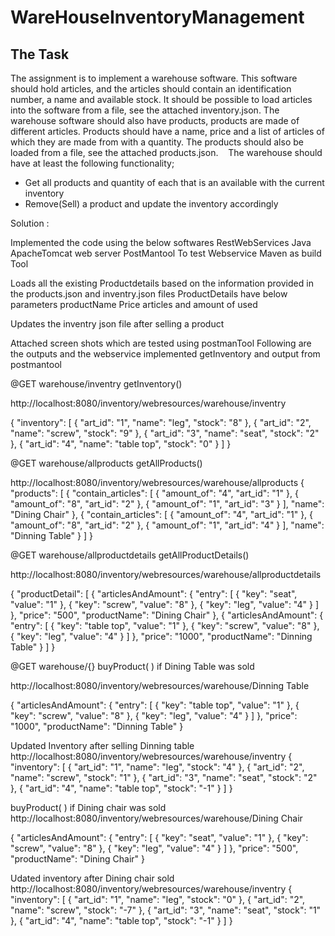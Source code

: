 # WareHouseInventoryManagement




## The Task
The assignment is to implement a warehouse software. This software should hold articles, and the articles should contain an identification number, a name and available stock. It should be possible to load articles into the software from a file, see the attached inventory.json.
The warehouse software should also have products, products are made of different articles. Products should have a name, price and a list of articles of which they are made from with a quantity. The products should also be loaded from a file, see the attached products.json. 
 
The warehouse should have at least the following functionality;
* Get all products and quantity of each that is an available with the current inventory
* Remove(Sell) a product and update the inventory accordingly

Solution :

Implemented the code using the below softwares
RestWebServices
Java
ApacheTomcat web server
PostMantool To test Webservice
Maven as build Tool


Loads all the existing Productdetails based on the information provided in the products.json and inventry.json files
 ProductDetails have below parameters
 productName
 Price
 articles and amount of used
 
 Updates the inventry json file after selling a product
 
 Attached screen shots which are tested using postmanTool
 Following are the outputs and  the webservice implemented
 getInventory and output from postmantool
 
  @GET
 warehouse/inventry
 getInventory()
	  
 http://localhost:8080/inventory/webresources/warehouse/inventry
 
 {
    "inventory": [
        {
            "art_id": "1",
            "name": "leg",
            "stock": "8"
        },
        {
            "art_id": "2",
            "name": "screw",
            "stock": "9"
        },
        {
            "art_id": "3",
            "name": "seat",
            "stock": "2"
        },
        {
            "art_id": "4",
            "name": "table top",
            "stock": "0"
        }
    ]
}

@GET 
warehouse/allproducts
getAllProducts() 

http://localhost:8080/inventory/webresources/warehouse/allproducts
{
    "products": [
        {
            "contain_articles": [
                {
                    "amount_of": "4",
                    "art_id": "1"
                },
                {
                    "amount_of": "8",
                    "art_id": "2"
                },
                {
                    "amount_of": "1",
                    "art_id": "3"
                }
            ],
            "name": "Dining Chair"
        },
        {
            "contain_articles": [
                {
                    "amount_of": "4",
                    "art_id": "1"
                },
                {
                    "amount_of": "8",
                    "art_id": "2"
                },
                {
                    "amount_of": "1",
                    "art_id": "4"
                }
            ],
            "name": "Dinning Table"
        }
    ]
}

@GET
warehouse/allproductdetails
getAllProductDetails() 

http://localhost:8080/inventory/webresources/warehouse/allproductdetails

{
    "productDetail": [
        {
            "articlesAndAmount": {
                "entry": [
                    {
                        "key": "seat",
                        "value": "1"
                    },
                    {
                        "key": "screw",
                        "value": "8"
                    },
                    {
                        "key": "leg",
                        "value": "4"
                    }
                ]
            },
            "price": "500",
            "productName": "Dining Chair"
        },
        {
            "articlesAndAmount": {
                "entry": [
                    {
                        "key": "table top",
                        "value": "1"
                    },
                    {
                        "key": "screw",
                        "value": "8"
                    },
                    {
                        "key": "leg",
                        "value": "4"
                    }
                ]
            },
            "price": "1000",
            "productName": "Dinning Table"
        }
    ]
}
 

@GET 
warehouse/{<name of product>} 
buyProduct( ) 
 if Dining Table was sold
 
 http://localhost:8080/inventory/webresources/warehouse/Dinning Table
 
 {
    "articlesAndAmount": {
        "entry": [
            {
                "key": "table top",
                "value": "1"
            },
            {
                "key": "screw",
                "value": "8"
            },
            {
                "key": "leg",
                "value": "4"
            }
        ]
    },
    "price": "1000",
    "productName": "Dinning Table"
}
 
 Updated Inventory after selling Dinning table
 http://localhost:8080/inventory/webresources/warehouse/inventry
 {
    "inventory": [
        {
            "art_id": "1",
            "name": "leg",
            "stock": "4"
        },
        {
            "art_id": "2",
            "name": "screw",
            "stock": "1"
        },
        {
            "art_id": "3",
            "name": "seat",
            "stock": "2"
        },
        {
            "art_id": "4",
            "name": "table top",
            "stock": "-1"
        }
    ]
}

buyProduct( ) 
 if Dining chair was sold
 http://localhost:8080/inventory/webresources/warehouse/Dining Chair

{
    "articlesAndAmount": {
        "entry": [
            {
                "key": "seat",
                "value": "1"
            },
            {
                "key": "screw",
                "value": "8"
            },
            {
                "key": "leg",
                "value": "4"
            }
        ]
    },
    "price": "500",
    "productName": "Dining Chair"
}

Udated inventory after Dining chair sold
http://localhost:8080/inventory/webresources/warehouse/inventry
{
    "inventory": [
        {
            "art_id": "1",
            "name": "leg",
            "stock": "0"
        },
        {
            "art_id": "2",
            "name": "screw",
            "stock": "-7"
        },
        {
            "art_id": "3",
            "name": "seat",
            "stock": "1"
        },
        {
            "art_id": "4",
            "name": "table top",
            "stock": "-1"
        }
    ]
}
